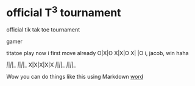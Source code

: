# official T<sup>3</sup> tournament
official tik tak toe tournament


gamer

titatoe
play now
i first move already
O|X|O
X|X|O
X| |O
i, jacob, win haha 

_|_|_|_|_
_|_|_|_|_
X|X|X|X|X
_|_|_|_|_
_|_|_|_|_

Wow you can do things like this using Markdown
[word](https://github.com/sus-tenance/-official-tik-tak-toe-tournament)




